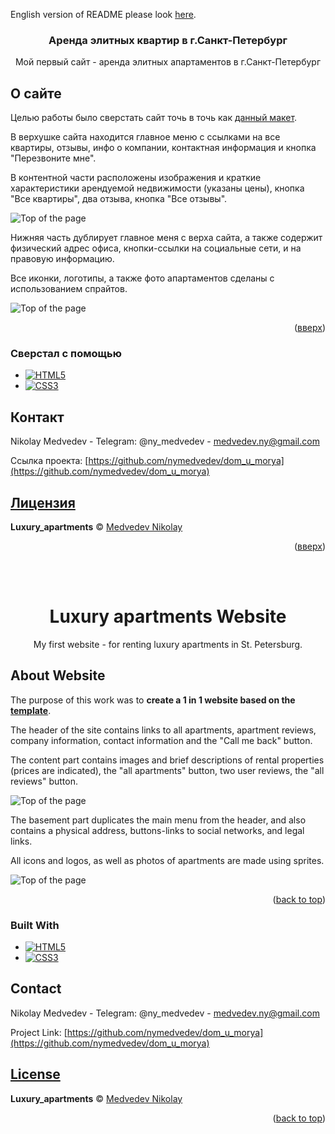 <a name="readme-top"></a>
<p>English version of README please look <a href="#readme-english">here</a>.</p>

<div align="center">
<h3>Аренда элитных квартир в г.Санкт-Петербург</h3>
    <p>Мой первый сайт - аренда элитных апартаментов в г.Санкт-Петербург</p>
</div>


<!-- ABOUT THE PROJECT -->
## О сайте

<p> Целью работы было сверстать сайт точь в точь как <a href="https://github.com/nymedvedev/luxury_apartments_project/blob/main/template%20-%20homepage.jpg?raw=true" alt="Template">данный макет</a></b>.</p>

В верхушке сайта находится главное меню с ссылками на все квартиры, отзывы, инфо о компании, контактная информация и кнопка "Перезвоните мне".

В контентной части расположены изображения и краткие характеристики арендуемой недвижимости (указаны цены), кнопка "Все квартиры", два отзыва, кнопка "Все отзывы".

<img src="https://github.com/nymedvedev/luxury_apartments_project/blob/main/images/screenshots/screenshot_site_1.png?raw=true" alt="Top of the page">

Нижняя часть дублирует главное меня с верха сайта, а также содержит физический адрес офиса, кнопки-ссылки на социальные сети, и на правовую информацию.

Все иконки, логотипы, а также фото апартаментов сделаны с использованием спрайтов.

<img src="https://github.com/nymedvedev/luxury_apartments_project/blob/main/images/screenshots/screenshot_site_2.png?raw=true" alt="Top of the page">
<p align="right">(<a href="#readme-top">вверх</a>)</p>

### Сверстал с помощью


* [![HTML5](https://img.shields.io/badge/html5-%23E34F26.svg?style=for-the-badge&logo=html5&logoColor=white)][HTML-url]
* [![CSS3](https://img.shields.io/badge/css3-%231572B6.svg?style=for-the-badge&logo=css3&logoColor=white)][CSS-url]


<!-- CONTACT -->
## Контакт

Nikolay Medvedev - Telegram: @ny_medvedev - medvedev.ny@gmail.com

Ссылка проекта: [https://github.com/nymedvedev/dom_u_morya](https://github.com/nymedvedev/dom_u_morya)

[HTML-url]: https://html.com/html5/
[CSS-url]: https://www.w3.org/Style/CSS/Overview.en.html

## [Лицензия](https://github.com/nymedvedev/luxury_apartments/blob/main/LICENSE.md)

<b>Luxury_apartments</b> © [Medvedev Nikolay](https://github.com/nymedvedev)

<p align="right">(<a href="#readme-top">вверх</a>)</p>

<br />
<br />

<a name="readme-english"></a>
<div align="center">
<h1>Luxury apartments Website</h1>
    <p>My first website - for renting luxury apartments in St. Petersburg.</p>
</div>


<!-- ABOUT THE PROJECT -->
## About Website

<p>The purpose of this work was to <b>create a 1 in 1 website based on the <a href="https://github.com/nymedvedev/luxury_apartments_project/blob/main/template%20-%20homepage.jpg?raw=true" alt="Template">template</a></b>.</p>

The header of the site contains links to all apartments, apartment reviews, company information, contact information and the "Call me back" button.

The content part contains images and brief descriptions of rental properties (prices are indicated), the "all apartments" button, two user reviews, the "all reviews" button.

<img src="https://github.com/nymedvedev/luxury_apartments_project/blob/main/images/screenshots/screenshot_site_1.png?raw=true" alt="Top of the page">

The basement part duplicates the main menu from the header, and also contains a physical address, buttons-links to social networks, and legal links.

All icons and logos, as well as photos of apartments are made using sprites.

<img src="https://github.com/nymedvedev/luxury_apartments_project/blob/main/images/screenshots/screenshot_site_2.png?raw=true" alt="Top of the page">

<p align="right">(<a href="#readme-top">back to top</a>)</p>

### Built With


* [![HTML5](https://img.shields.io/badge/html5-%23E34F26.svg?style=for-the-badge&logo=html5&logoColor=white)][HTML-url]
* [![CSS3](https://img.shields.io/badge/css3-%231572B6.svg?style=for-the-badge&logo=css3&logoColor=white)][CSS-url]


<!-- CONTACT -->
## Contact

Nikolay Medvedev - Telegram: @ny_medvedev - medvedev.ny@gmail.com

Project Link: [https://github.com/nymedvedev/dom_u_morya](https://github.com/nymedvedev/dom_u_morya)

[HTML-url]: https://html.com/html5/
[CSS-url]: https://www.w3.org/Style/CSS/Overview.en.html

## [License](https://github.com/nymedvedev/luxury_apartments/blob/main/LICENSE.md)

<b>Luxury_apartments</b> © [Medvedev Nikolay](https://github.com/nymedvedev)

<p align="right">(<a href="#readme-top">back to top</a>)</p>
